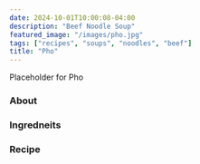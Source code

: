 ```yaml
---
date: 2024-10-01T10:00:08-04:00
description: "Beef Noodle Soup"
featured_image: "/images/pho.jpg"
tags: ["recipes", "soups", "noodles", "beef"]
title: "Pho"
---
```


Placeholder for Pho  

### About

### Ingredneits

### Recipe
